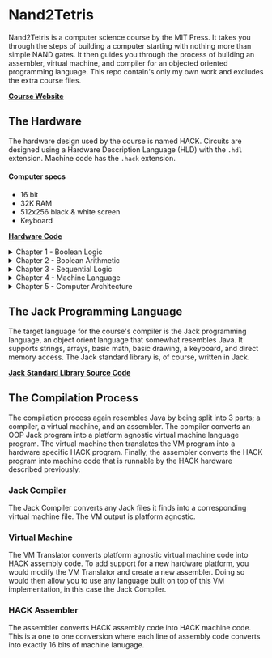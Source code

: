 # Nand2Tetris
Nand2Tetris is a computer science course by the MIT Press. It takes you through the steps of building a computer starting with nothing more than simple NAND gates. It then guides you through the process of building an assembler, virtual machine, and compiler for an objected oriented programming language. This repo contain's only my own work and excludes the extra course files.<br>

**[Course Website](https://www.nand2tetris.org/)**

## The Hardware
The hardware design used by the course is named HACK. Circuits are designed using a Hardware Description Language (HLD) with the `.hdl` extension. Machine code has the `.hack` extension.

#### Computer specs
- 16 bit
- 32K RAM
- 512x256 black & white screen
- Keyboard

**[Hardware Code](https://github.com/zmilla93/Nand2Tetris/tree/master/hardware)**

<details>
  <summary>Chapter 1 - Boolean Logic</summary>
    NOT Gate<br>
    OR Gate<br>
    AND Gate<br>
    XOR Gate<br>
    Multiplexor<br>
    Demultiplexor<br><br>
    16 Bit NOT Gate<br>
    16 Bit OR Gate<br>
    16 Bit AND Gate<br>
    16 Bit Multiplexor<br>
    16 Bit Demultiplexor<br><br>
    4 Way Multiplexor<br>
    8 Way Multiplexor<br>
    4 Way Demultiplexor<br>
    8 Way Demultiplexor<br>
</details>

<details>
  <summary>Chapter 2 - Boolean Arithmetic</summary>
  Half Adder<br>
  Full Adder<br>
  16 Bit Adder<br>
  16 Bit Incrementer<br>
  ALU<br>
</details>

<details>
  <summary>Chapter 3 - Sequential Logic</summary>
  Bit<br>
  Program Counter<br>
  Register<br>
  RAM Chips<br>
</details>

<details>
  <summary>Chapter 4 - Machine Language</summary>
  Assembly program to toggle screen color<br>
  Assembly program to multiple two integers<br>
</details>

<details>
  <summary>Chapter 5 - Computer Architecture</summary>
  CPU<br>
  Memory<br>
  Computer<br>
</details>

## The Jack Programming Language
The target language for the course's compiler is the Jack programming language, an object orient language that somewhat resembles Java. It supports strings, arrays, basic math, basic drawing, a keyboard, and direct memory access. The Jack standard library is, of course, written in Jack.<br>

**[Jack Standard Library Source Code](https://github.com/zmilla93/Nand2Tetris/tree/master/jack)**

## The Compilation Process
The compilation process again resembles Java by being split into 3 parts; a compiler, a virtual machine, and an assembler. The compiler converts an OOP Jack program into a platform agnostic virtual machine language program. The virtual machine then translates the VM program into a hardware specific HACK program. Finally, the assembler converts the HACK program into machine code that is runnable by the HACK hardware described previously.<br>

### Jack Compiler
The Jack Compiler converts any Jack files it finds into a corresponding virtual machine file. The VM output is platform agnostic.<br>

### Virtual Machine
The VM Translator converts platform agnostic virtual machine code into HACK assembly code. To add support for a new hardware platform, you would modify the VM Translator and create a new assembler. Doing so would then allow you to use any language built on top of this VM implementation, in this case the Jack Compiler.

### HACK Assembler
The assembler converts HACK assembly code into HACK machine code. This is a one to one conversion where each line of assembly code converts into exactly 16 bits of machine lanugage.
